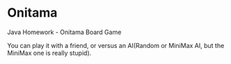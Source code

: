 # Onitama
Java Homework - Onitama Board Game

You can play it with a friend, or versus an AI(Random or MiniMax AI, but the MiniMax one is really stupid).
